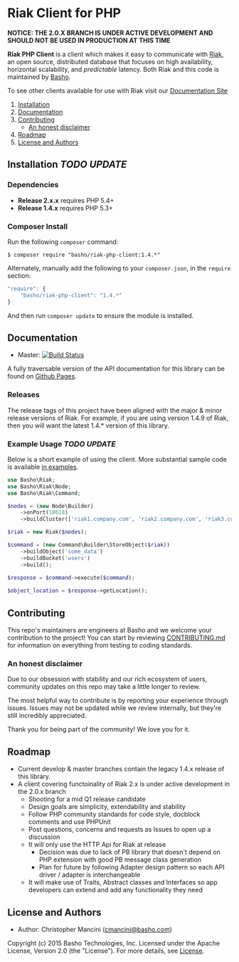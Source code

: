 # Riak Client for PHP

**NOTICE: THE 2.0.X BRANCH IS UNDER ACTIVE DEVELOPMENT AND SHOULD NOT BE USED IN PRODUCTION AT THIS TIME**

**Riak PHP Client** is a client which makes it easy to communicate with [Riak](http://basho.com/riak/), an open source, distributed database that focuses on high availability, horizontal scalability, and *predictable*
latency. Both Riak and this code is maintained by [Basho](http://www.basho.com/). 

To see other clients available for use with Riak visit our
[Documentation Site](http://docs.basho.com/riak/latest/dev/using/libraries)


1. [Installation](#installation)
2. [Documentation](#documentation)
3. [Contributing](#contributing)
	* [An honest disclaimer](#an-honest-disclaimer)
4. [Roadmap](#roadmap)
5. [License and Authors](#license-and-authors)


## Installation *TODO UPDATE*

### Dependencies
* **Release 2.x.x** requires PHP 5.4+
* **Release 1.4.x** requires PHP 5.3+

### Composer Install
Run the following `composer` command:

```console
$ composer require "basho/riak-php-client:1.4.*"
```

Alternately, manually add the following to your `composer.json`, in the `require` section:

```javascript
"require": {
    "basho/riak-php-client": "1.4.*"
}
```

And then run `composer update` to ensure the module is installed.

## Documentation
* Master: [![Build Status](https://secure.travis-ci.org/basho/riak-php-client.png?branch=master)](http://travis-ci.org/basho/riak-php-client)

A fully traversable version of the API documentation for this library can be found on [Github Pages](http://basho.github.com/riak-php-client). 

### Releases
The release tags of this project have been aligned with the major & minor release versions of Riak. For example, if you are using version 1.4.9 of Riak, then you will want the latest 1.4.* version of this library.


### Example Usage *TODO UPDATE*
Below is a short example of using the client. More substantial sample code is available [in examples](/examples).
```php
use Basho\Riak;
use Basho\Riak\Node;
use Basho\Riak\Command;

$nodes = (new Node\Builder)
    ->onPort(10018)
    ->buildCluster(['riak1.company.com', 'riak2.company.com', 'riak3.company.com',]);

$riak = new Riak($nodes);

$command = (new Command\Builder\StoreObject($riak))
    ->buildObject('some_data')
    ->buildBucket('users')
    ->build();
    
$response = $command->execute($command);

$object_location = $response->getLocation();
```

## Contributing
This repo's maintainers are engineers at Basho and we welcome your contribution to the project! You can start by reviewing [CONTRIBUTING.md](CONTRIBUTING.md) for information on everything from testing to coding standards.

### An honest disclaimer

Due to our obsession with stability and our rich ecosystem of users, community updates on this repo may take a little longer to review. 

The most helpful way to contribute is by reporting your experience through issues. Issues may not be updated while we review internally, but they're still incredibly appreciated.

Thank you for being part of the community! We love you for it. 

## Roadmap
* Current develop & master branches contain the legacy 1.4.x release of this library.
* A client covering functoinality of Riak 2.x is under active development in the 2.0.x branch
  * Shooting for a mid Q1 release candidate
  * Design goals are simplicity, extendability and stability
  * Follow PHP community standards for code style, docblock comments and use PHPUnit
  * Post questions, concerns and requests as Issues to open up a discussion
  * It will only use the HTTP Api for Riak at release
    * Decision was due to lack of PB library that doesn't depend on PHP extension with good PB message class generation
    * Plan for future by following Adapter design pattern so each API driver / adapter is interchangeable
  * It will make use of Traits, Abstract classes and Interfaces so app developers can extend and add any functionality they need

## License and Authors

* Author: Christopher Mancini (<cmancini@basho.com>)

Copyright (c) 2015 Basho Technologies, Inc. Licensed under the Apache License, Version 2.0 (the "License"). For more details, see [License](License).